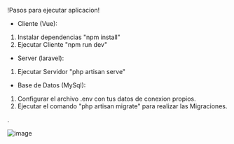 !Pasos para ejecutar aplicacion!

- Cliente (Vue):

1. Instalar dependencias "npm install"
2. Ejecutar Cliente "npm run dev"

- Server (laravel):

1. Ejecutar Servidor "php artisan serve"

- Base de Datos (MySql):

1. Configurar el archivo .env con tus datos de conexion propios.
2. Ejecutar el comando "php artisan migrate" para realizar las Migraciones.


.

![image](https://github.com/J1M3N3Z/Task-Manager/assets/86632597/4870fa4d-a11d-4598-bd21-5ffa5d004c71)


